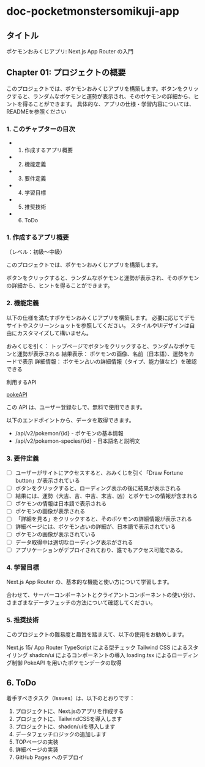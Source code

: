 # doc-pocketmonstersomikuji-app

## タイトル

ポケモンおみくじアプリ: Next.js App Router の入門

## Chapter 01: プロジェクトの概要

このプロジェクトでは、ポケモンおみくじアプリを構築します。ボタンをクリックすると、ランダムなポケモンと運勢が表示され、そのポケモンの詳細から、ヒントを得ることができます。
具体的な、アプリの仕様・学習内容については、READMEを参照ください

### 1. このチャプターの目次

* 1. 作成するアプリ概要
* 2. 機能定義
* 3. 要件定義
* 4. 学習目標
* 5. 推奨技術
* 6. ToDo

### 1. 作成するアプリ概要

（レベル：初級〜中級）

このプロジェクトでは、ポケモンおみくじアプリを構築します。

ボタンをクリックすると、ランダムなポケモンと運勢が表示され、そのポケモンの詳細から、ヒントを得ることができます。

### 2. 機能定義

以下の仕様を満たすポケモンおみくじアプリを構築します。
必要に応じてデモサイトやスクリーンショットを参照してください。
スタイルやUIデザインは自由にカスタマイズして構いません。

おみくじを引く：
トップページでボタンをクリックすると、ランダムなポケモンと運勢が表示される
結果表示：
ポケモンの画像、名前（日本語）、運勢をカードで表示
詳細情報：
ポケモン占いの詳細情報（タイプ、能力値など）を確認できる

利用するAPI

[pokeAPI](https://pokeapi.co/)

この API は、ユーザー登録なしで、無料で使用できます。

以下のエンドポイントから、データを取得できます。

* /api/v2/pokemon/{id} - ポケモンの基本情報
* /api/v2/pokemon-species/{id} - 日本語名と説明文

### 3. 要件定義

- [ ] ユーザーがサイトにアクセスすると、おみくじを引く「Draw Fortune button」が表示されている
- [ ] ボタンをクリックすると、ローディング表示の後に結果が表示される
- [ ] 結果には、運勢（大吉、吉、中吉、末吉、凶）とポケモンの情報が含まれる
- [ ] ポケモンの情報は日本語で表示される
- [ ] ポケモンの画像が表示される
- [ ] 「詳細を見る」をクリックすると、そのポケモンの詳細情報が表示される
- [ ] 詳細ページには、ポケモン占いの詳細が、日本語で表示されている
- [ ] ポケモンの画像が表示されている
- [ ] データ取得中は適切なローディング表示がされる
- [ ] アプリケーションがデプロイされており、誰でもアクセス可能である。

### 4. 学習目標

Next.js App Router の、基本的な機能と使い方について学習します。

合わせて、サーバーコンポーネントとクライアントコンポーネントの使い分け、さまざまなデータフェッチの方法について確認してください。

### 5. 推奨技術

このプロジェクトの難易度と趣旨を踏まえて、以下の使用をお勧めします。

Next.js 15/ App Router
TypeScript による型チェック
Tailwind CSS によるスタイリング
shadcn/ui によるコンポーネントの導入
loading.tsx によるローディング制御
PokeAPI を用いたポケモンデータの取得

## 6. ToDo

着手すべきタスク（Issues）は、以下のとおりです：

1. プロジェクトに、Next.jsのアプリを作成する
2. プロジェクトに、TailwindCSSを導入します
3. プロジェクトに、shadcn/uiを導入します
4. データフェッチロジックの追加します
5. TOPページの実装
6. 詳細ページの実装
7. GitHub Pages へのデプロイ

